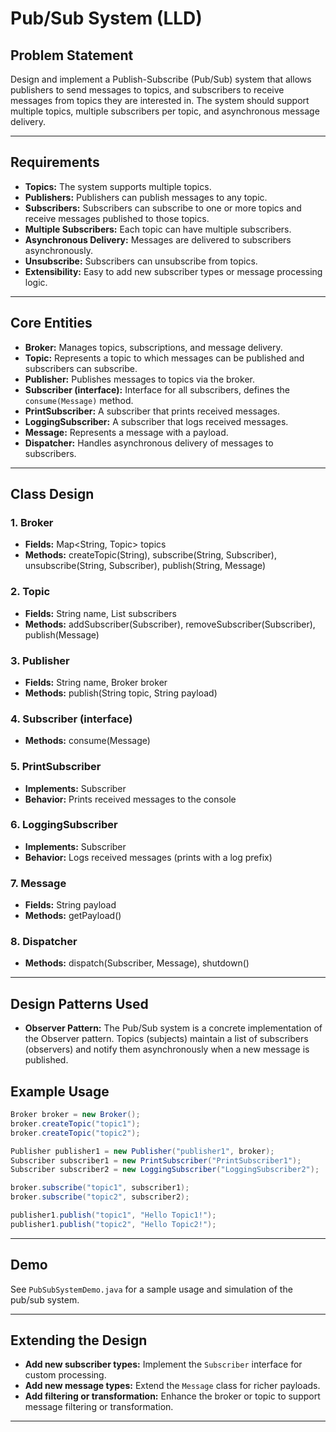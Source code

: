 # Pub/Sub System (LLD)

## Problem Statement

Design and implement a Publish-Subscribe (Pub/Sub) system that allows publishers to send messages to topics, and subscribers to receive messages from topics they are interested in. The system should support multiple topics, multiple subscribers per topic, and asynchronous message delivery.

---

## Requirements

- **Topics:** The system supports multiple topics.
- **Publishers:** Publishers can publish messages to any topic.
- **Subscribers:** Subscribers can subscribe to one or more topics and receive messages published to those topics.
- **Multiple Subscribers:** Each topic can have multiple subscribers.
- **Asynchronous Delivery:** Messages are delivered to subscribers asynchronously.
- **Unsubscribe:** Subscribers can unsubscribe from topics.
- **Extensibility:** Easy to add new subscriber types or message processing logic.

---

## Core Entities

- **Broker:** Manages topics, subscriptions, and message delivery.
- **Topic:** Represents a topic to which messages can be published and subscribers can subscribe.
- **Publisher:** Publishes messages to topics via the broker.
- **Subscriber (interface):** Interface for all subscribers, defines the `consume(Message)` method.
- **PrintSubscriber:** A subscriber that prints received messages.
- **LoggingSubscriber:** A subscriber that logs received messages.
- **Message:** Represents a message with a payload.
- **Dispatcher:** Handles asynchronous delivery of messages to subscribers.

---

## Class Design

### 1. Broker
- **Fields:** Map<String, Topic> topics
- **Methods:** createTopic(String), subscribe(String, Subscriber), unsubscribe(String, Subscriber), publish(String, Message)

### 2. Topic
- **Fields:** String name, List<Subscriber> subscribers
- **Methods:** addSubscriber(Subscriber), removeSubscriber(Subscriber), publish(Message)

### 3. Publisher
- **Fields:** String name, Broker broker
- **Methods:** publish(String topic, String payload)

### 4. Subscriber (interface)
- **Methods:** consume(Message)

### 5. PrintSubscriber
- **Implements:** Subscriber
- **Behavior:** Prints received messages to the console

### 6. LoggingSubscriber
- **Implements:** Subscriber
- **Behavior:** Logs received messages (prints with a log prefix)

### 7. Message
- **Fields:** String payload
- **Methods:** getPayload()

### 8. Dispatcher
- **Methods:** dispatch(Subscriber, Message), shutdown()

---

## Design Patterns Used

- **Observer Pattern:** The Pub/Sub system is a concrete implementation of the Observer pattern. Topics (subjects) maintain a list of subscribers (observers) and notify them asynchronously when a new message is published.
## Example Usage

```java
Broker broker = new Broker();
broker.createTopic("topic1");
broker.createTopic("topic2");

Publisher publisher1 = new Publisher("publisher1", broker);
Subscriber subscriber1 = new PrintSubscriber("PrintSubscriber1");
Subscriber subscriber2 = new LoggingSubscriber("LoggingSubscriber2");

broker.subscribe("topic1", subscriber1);
broker.subscribe("topic2", subscriber2);

publisher1.publish("topic1", "Hello Topic1!");
publisher1.publish("topic2", "Hello Topic2!");
```

---

## Demo

See `PubSubSystemDemo.java` for a sample usage and simulation of the pub/sub system.

---

## Extending the Design

- **Add new subscriber types:** Implement the `Subscriber` interface for custom processing.
- **Add new message types:** Extend the `Message` class for richer payloads.
- **Add filtering or transformation:** Enhance the broker or topic to support message filtering or transformation.

---